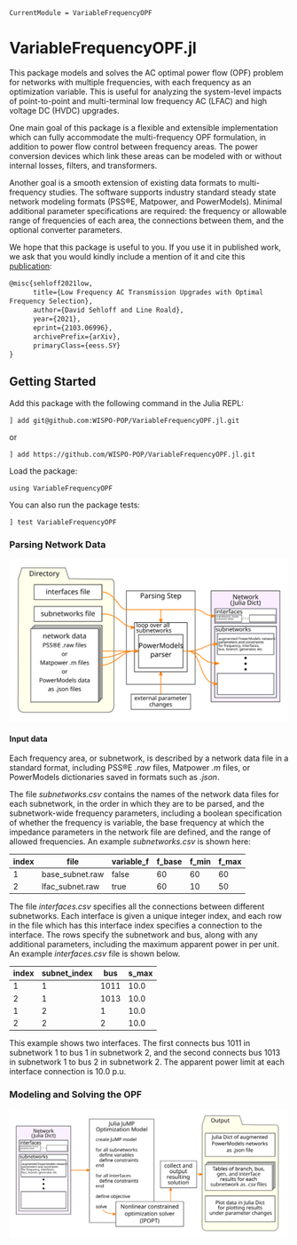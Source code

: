 ```@meta
CurrentModule = VariableFrequencyOPF
```

# VariableFrequencyOPF.jl
This package models and solves the AC optimal power flow (OPF) problem for networks with multiple frequencies, with each frequency as an optimization variable. This is useful for analyzing the system-level impacts of point-to-point and multi-terminal low frequency AC (LFAC) and high voltage DC (HVDC) upgrades.

One main goal of this package is a flexible and extensible implementation which can fully accommodate the multi-frequency OPF formulation, in addition to power flow control between frequency areas. The power conversion devices which link these areas can be modeled with or without internal losses, filters, and transformers.

Another goal is a smooth extension of existing data formats to multi-frequency studies. The software supports industry standard steady state network modeling formats (PSS®E, Matpower, and PowerModels). Minimal additional parameter specifications are required: the frequency or allowable range of frequencies of each area, the connections between them, and the optional converter parameters.

We hope that this package is useful to you. If you use it in published work, we ask that you would kindly include a mention of it and cite this [publication](https://arxiv.org/abs/2103.06996):
```
@misc{sehloff2021low,
      title={Low Frequency AC Transmission Upgrades with Optimal Frequency Selection},
      author={David Sehloff and Line Roald},
      year={2021},
      eprint={2103.06996},
      archivePrefix={arXiv},
      primaryClass={eess.SY}
}
```
## Getting Started
Add this package with the following command in the Julia REPL:

    ] add git@github.com:WISPO-POP/VariableFrequencyOPF.jl.git

or

    ] add https://github.com/WISPO-POP/VariableFrequencyOPF.jl.git

Load the package:

    using VariableFrequencyOPF

You can also run the package tests:

    ] test VariableFrequencyOPF

### Parsing Network Data
![Flowchart for parsing](examples/fig/flowchart_parsing.svg)
#### Input data
Each frequency area, or subnetwork, is described by a network data file in a standard format, including PSS&reg;E *.raw* files, Matpower *.m* files, or PowerModels dictionaries saved in formats such as *.json*.

The file *subnetworks.csv* contains the names of the network data files for each subnetwork, in the order in which they are to be parsed, and the subnetwork-wide frequency parameters, including a boolean specification of whether the frequency is variable, the base frequency at which the impedance parameters in the network file are defined, and the range of allowed frequencies. An example *subnetworks.csv* is shown here:

| index | file            | variable_f | f_base | f_min | f_max |
|-------|-----------------|------------|--------|-------|-------|
| 1     | base_subnet.raw | false      | 60     | 60    | 60    |
| 2     | lfac_subnet.raw | true       | 60     | 10    | 50    |

The file *interfaces.csv* specifies all the connections between different subnetworks. Each interface is given a unique integer index, and each row in the file which has this interface index specifies a connection to the interface. The rows specify the subnetwork and bus, along with any additional parameters, including the maximum apparent power in per unit. An example *interfaces.csv* file is shown below.

| index | subnet_index | bus  | s_max |
|-------|--------------|------|-------|
| 1     | 1            | 1011 | 10.0  |
| 2     | 1            | 1013 | 10.0  |
| 1     | 2            | 1    | 10.0  |
| 2     | 2            | 2    | 10.0  |

This example shows two interfaces. The first connects bus 1011 in subnetwork 1 to bus 1 in subnetwork 2, and the second connects bus 1013 in subnetwork 1 to bus 2 in subnetwork 2. The apparent power limit at each interface connection is 10.0 p.u.

### Modeling and Solving the OPF
![Flowchart for OPF](examples/fig/flowchart_opf.svg)
